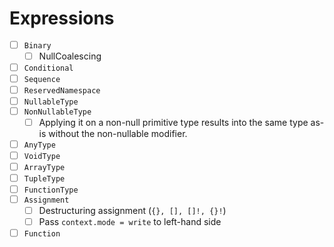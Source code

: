 # Expressions

* [ ] `Binary`
  * [ ] NullCoalescing
* [ ] `Conditional`
* [ ] `Sequence`
* [ ] `ReservedNamespace`
* [ ] `NullableType`
* [ ] `NonNullableType`
  * [ ] Applying it on a non-null primitive type results into the same type as-is without the non-nullable modifier.
* [ ] `AnyType`
* [ ] `VoidType`
* [ ] `ArrayType`
* [ ] `TupleType`
* [ ] `FunctionType`
* [ ] `Assignment`
  * [ ] Destructuring assignment (`{}, [], []!, {}!`)
  * [ ] Pass `context.mode = write` to left-hand side
* [ ] `Function`